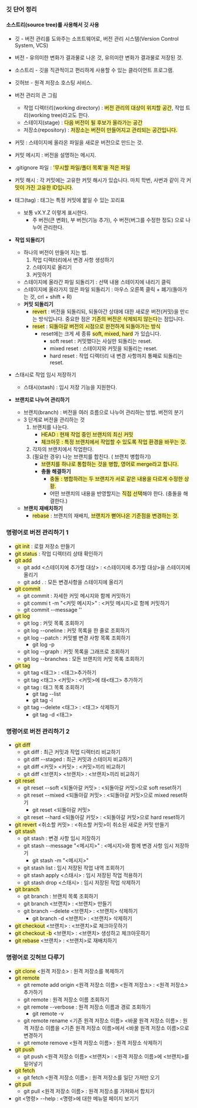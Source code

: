 
### 깃 단어 정리
#### 소스트리(source tree)를 사용해서 깃 사용
-  깃 - 버전 관리를 도와주는 소프트웨어로, 버전 관리 시스템(Version Control System, VCS)
-  버전 - 유의미한 변화가 결과물로 나온 것, 유의미란 변화가 결과물로 저장된 것.
-  소스트리 - 깃을 직관적이고 편리하게 사용할 수 있는 클라이언트 프로그램.
-  깃허브 - 원격 저장소 호스팅 서비스.
-  버전 관리의 큰 그림
	- 작업 디렉터리(working directory) :  <span style="background:#fff88f">버전 관리의 대상이 위치할 공간</span>,  작업 트리(working tree)라고도 한다.
	- 스테이지(stage) : <span style="background:#fff88f">다음 버전이 될 후보가 올라가는 공간</span> 
	- 저장소(repository) : <span style="background:#fff88f">저장소는 버전이 만들어지고 관리되는 공간입니다.</span>

- 커밋 : 스테이지에 올라온 파일을 새로운 버전으로 만드는 것.
- 커밋 메시지 : 버전을 설명하는 메시지.
-  .gitignore 파일 : <span style="background:#fff88f">'무시할 파일/폴더 목록'을 적은 파일</span>
- 커밋 해시 : 각 커밋에는 고유한 커밋 해시가 있습니다. 마치 학번, 사번과 같이 각 커<span style="background:#fff88f">밋이 가진 고유한 ID입니다</span>.
- 태그(tag) : 태그는 특정 커밋에 붙일 수 있는 꼬리표
	-  보통  vX.Y.Z 이렇게 표시한다.  
		- 주 버전(큰 변화), 부 버전(기능 추가), 수 버전(버그를 수정한 정도) 으로 나누어 관리한다.
-  **작업 되돌리기** 
	- 하나의 버전이 만들어 지는 법.
		 1. 작업 디렉터리에서 변경 사항 생성하기
		 2. 스테이지로 올리기
		 3. 커밋하기
	-  스테이지에 올라간 파일 되돌리기 : 선택 내용 스테이지에 내리기 클릭
	- 스테이지에 올라가지 않은 파일 되돌리기 : 마우스 오른쪽 클릭 + 폐기(돌아가는 것, crl + shift + R)
	-  **커밋 되돌리기**
		- <span style="background:#fff88f">revert</span> : 버전을 되돌리되, 되돌아간 상태에 대한 새로운 버전(커밋)을 만ㄷ는 방식입니다. 중요한 점은 <span style="background:#fff88f">기존의 버전은 삭제되지 않는다</span>는 점입니다.
		- <span style="background:#fff88f">reset</span> :  <span style="background:#fff88f">되돌아갈 버전의 시점으로 완전하게 되돌아가는 방식</span>
			- reset에는 크게 세 종류 <span style="background:#fff88f">soft, mixed, hard</span> 가 있습니다.
				- soft reset : 커밋했다는 사실만 되돌리는 reset.
				-  mixed reset : 스테이지와 커밋을 되돌리는 reset.
				- hard reset : 작업 디렉터리 내 변경 사항까지 통째로 되돌리는 reset.
- 스태시로 작업 임시 저장하기
	- 스태시(stash) : 임시 저장 기능을 지원한다.
- **브랜치로 나누어 관리하기**
	- 브랜치(branch) : 버전을 여러 흐름으로 나누어 관리하는 방법. 버전의 분기
	- 3 단계로 버전을 관리하는 것
		1.  브랜치를 나눈다.
			- <span style="background:#fff88f">HEAD : 현재 작업 중인 브랜치의 최신 커밋</span>
			- <span style="background:#fff88f">체크아웃 : 특정 브랜치에서 작업할 수 있도록 작업 환경을 바꾸는 것.</span>
		2. 각자의 브랜치에서 작업한다.
		3. (필요한 경우) 나눈 브랜치를 합친다. ( 브랜치 병합하기)
			- <span style="background:#fff88f">브랜치를 하나로 통합하는 것을 병합, 영어로 merge라고 합니다.</span>
			- **충돌 해결하기**
				- <span style="background:#fff88f">충돌 : 병합하려는 두 브랜치가 서로 같은 내용을 다르게 수정한 상황.</span>
				- 어떤 브랜치의 내용을 반영할지는 <span style="background:#fff88f">직접 선택</span>해야 한다. (충돌을 해결한다.)
	- **브랜치 재배치하기**
		- <span style="background:#fff88f">rebase</span> : 브랜치의 재배치, <span style="background:#fff88f">브랜치가 뻗어나온 기준점을 변경하는 것.</span>


### 명령어로 버전 관리하기 1
- <span style="background:#fff88f">git init</span> : 로컬 저장소 만들기
- <span style="background:#fff88f">git status</span> : 작업 디렉터리 상태 확인하기
- <span style="background:#fff88f">git add</span>
	- git add <스테이지에 추가할 대상> : <스테이지에 추가할 대상>을 스테이지에 올리기
	- git add .   :  모든 변경사항을 스테이지에 올리기
- <span style="background:#fff88f">git commit</span> 
	- git commit : 자세한 커밋 메시지와 함께 커밋하기
	- git commi t -m "<커밋 메시지>"  : <커밋 메시지>로 함께 커밋하기
	- git commit --message  '' 
- <span style="background:#fff88f">git log</span>
	- git log : 커밋 목록 조회하기
	- git log --oneline  :  커밋 목록을 한 줄로 조회하기
	- git log --patch  : 커밋별 변경 사항 목록 조회하기
		-  git log -p
	- git log --graph  :  커밋 목록을 그래프로 조회하기
	- git log --branches  :  모든 브랜치의 커밋 목록 조회하기
- <span style="background:#fff88f">git tag</span>
	- git tag <태그>  :  <태그>추가하기
	- git tag <태그> <커밋>  :  <커밋>에 태<태그> 추가하기
	- git tag  :   태그 목록 조회하기
		- git tag --list
		- git tag -l
	- git tag --delete <태그>  :  <태그> 삭제하기
		- git tag -d <태그>

### 명령어로 버전 관리하기 2
-  <span style="background:#fff88f">git diff</span>
	- git diff  :  최근 커밋과 작업 디렉터리 비교하기
	- git diff --staged  :  최근 커밋과 스테이지 비교하기
	- git diff <커밋> <커밋> :  <커밋>끼리 비교하기
	- git diff <브랜치> <브랜치>  :  <브랜치>끼리 비교하기
- <span style="background:#fff88f">git reset</span>
	- git reset --soft <되돌아갈 커밋>  :  <되돌아갈 커밋>으로 soft reset하기
	- git reset --mixed <되돌아갈 커밋>  :  <되돌아갈 커밋>으로 mixed reset하기
		- git reset <되돌아갈 커밋>
	- git reset --hard <되돌아갈 커밋>  :  <되돌아갈 커밋>으로 hard reset하기
- <span style="background:#fff88f">git revert</span> <취소할 커밋>  :  <취소할 커밋>이 취소된 새로운 커밋 만들기
- <span style="background:#fff88f">git stash</span>
	- git stash : 변경 사항 임시 저장하기
	- git stash --message "<메시지>"  :  <메시지>와 함께 변경 사항 임시 저장하기
		- git stash -m "<메시지>"
	- git stash list  :  임시 저장된 작업 내역 조회하기
	- git stash apply <스태시> :  임시 저장된 작업 적용하기
	- git stash drop <스태시> :  임시 저장된 작업 삭제하기
- <span style="background:#fff88f">git branch</span>
	- git branch : 브랜치 목록 조회하기
	- git branch <브랜치> :  <브랜치> 만들기
	- git branch --delete <브랜치> :  <브랜치> 삭제하기
		- git branch -d <브랜치> : <브랜치> 삭제하기
- <span style="background:#fff88f">git checkout</span> <브랜치> :  <브랜치>로 체크아웃하기
- <span style="background:#fff88f">git checkout -b</span> <브랜치> :  <브랜치> 생성하고 체크아웃하기
- <span style="background:#fff88f">git rebase</span> <브랜치>  :  <브랜치>로 재배치하기

### 명령어로 깃허브 다루기
- <span style="background:#fff88f">git clone</span> <원격 저장소> : 원격 저장소를 복제하기
- <span style="background:#fff88f">git remote</span>
	- git remote add origin <원격 저장소 이름> <원격 저장소> : <원격 저장소> 추가하기
	- git remote  :  원격 저장소 이름 조회하기
	- git remote --verbose  :  원격 저장소 이름과 경로 조회하기
		- git remote -v
	- git remote rename <기존 원격 저장소 이름> <바꿀 원격 저장소 이름> :  원격 저장소 이름을 <기존 원격 저장소 이름>에서 <바꿀 원격 저장소 이름>으로 변경하기
	- git remote remove <원격 저장소 이름> : 원격 저장소 삭제하기
- <span style="background:#fff88f">git push</span>
	- git push <원격 저장소 이름> <브랜치> : <원격 저장소 이름>에 <브랜치>를 밀어넣기
- <span style="background:#fff88f">git fetch</span>
	- git fetch <원격 저장소 이름> : 원격 저장소를 일단 가져만 오기
- <span style="background:#fff88f">git pull</span>
	- git pull <원격 저장소 이름>  :  원격 저장소를 가져와서 합치기
- git <명령> --help  :  <명령>에 대한 메뉴얼 페이지 보기기